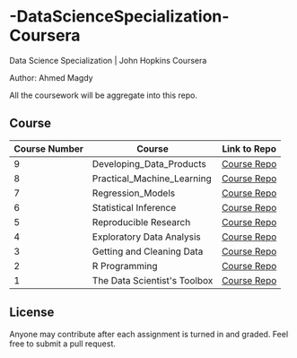 # -DataScienceSpecialization-Coursera
Data Science Specialization | John Hopkins Coursera

Author: Ahmed Magdy 

All the coursework will be aggregate into this repo.
## Course 
Course Number | Course | Link to Repo 
--- | --- | --- 
9 |  Developing_Data_Products |  [Course Repo](https://github.com/megz2020/-DataScienceSpecialization-Coursera/tree/master/9_Developing_Data_Products) 
8 |  Practical_Machine_Learning |  [Course Repo](https://github.com/megz2020/-DataScienceSpecialization-Coursera/tree/master/8_Practical_Machine_Learning) 
7 |  Regression_Models |  [Course Repo](https://github.com/megz2020/-DataScienceSpecialization-Coursera/tree/master/7_Regression_Models) 
6 |  Statistical Inference |  [Course Repo](https://github.com/megz2020/-DataScienceSpecialization-Coursera/tree/master/6_%20Statistical_Inference) 
5 |  Reproducible Research |    [Course Repo](https://github.com/megz2020/-DataScienceSpecialization-Coursera/tree/master/5_Reproducible_Research)
4 |  Exploratory Data Analysis |   [Course Repo](https://github.com/megz2020/-DataScienceSpecialization-Coursera/tree/master/4_Exploratory_Data_Analysis )
3 |  Getting and Cleaning Data |    [Course Repo](https://github.com/megz2020/-DataScienceSpecialization-Coursera/tree/master/3_Getting_and_Cleaning_Data )
2 |  R Programming |    [Course Repo](https://github.com/megz2020/-DataScienceSpecialization-Coursera/tree/master/2_R_Programming )
1 |  The Data Scientist's Toolbox |   [Course Repo](https://github.com/megz2020/-DataScienceSpecialization-Coursera/tree/master/1_Data_Scientist_Toolbox )

## License
Anyone may contribute after each assignment is turned in and graded. Feel free to submit a pull request. 
